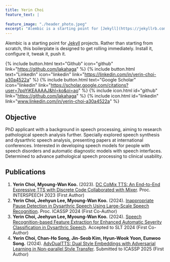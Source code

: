 ```yaml
---
title: Yerin Choi
feature_text: |
  
feature_image: "./header_photo.jpeg"
excerpt: "Alembic is a starting point for [Jekyll](https://jekyllrb.com/) projects. Rather than starting from scratch, this boilerplate is designed to get the ball rolling immediately. Install it, configure it, tweak it, push it."
---
```


Alembic is a starting point for [Jekyll](https://jekyllrb.com/) projects. Rather than starting from scratch, this boilerplate is designed to get rolling immediately. Install it, configure it, tweak it, push it.

{% include button.html text="Github" icon="github" link="https://github.com/lakahaga" %} 
{% include button.html text="LinkedIn" icon="linkedin" link="https://linkedin.com/in/yerin-choi-a30a4522a" %} 
{% include button.html text="Google Scholar" icon="linkedin" link="https://scholar.google.com/citations?user=7ppYiKEAAAAJ&hl=ko&oi=ao" %} 
{% include icon.html id="github" link="https://github.com/lakahaga" %} 
{% include icon.html id="linkedin" link="www.linkedin.com/in/yerin-choi-a30a4522a" %}

## Objective

PhD applicant with a background in speech processing, aiming to research pathological speech analysis further. Specially explored speech synthesis and dysarthric speech analysis, presenting papers at international conferences. Interested in developing speech models for people with speech disorders and automatic diagnostic models with speech interfaces. Determined to advance pathological speech processing to clinical usability.

## Publications

1. **Yerin Choi, Myoung-Wan Koo.** (2023). [DC CoMix TTS: An End-to-End Expressive TTS with Discrete Code Collaborated with Mixer](https://www.isca-archive.org/interspeech_2023/choi23f_interspeech.pdf). Proc. INTERSPEECH 2023 (First Author)
2. **Yerin Choi, Jeehyun Lee, Myoung-Wan Koo.** (2024). [Inappropriate Pause Detection in Dysarthric Speech Using Large-Scale Speech Recognition](https://ieeexplore.ieee.org/document/10447681). Proc. ICASSP 2024 (First Co-Author)
3. **Yerin Choi, Jeehyun Lee, Myoung-Wan Koo.** (2024). [Speech Recognition-based Feature Extraction for Enhanced Automatic Severity Classification in Dysarthric Speech](https://drive.google.com/file/d/1L_rtyjHhHT3o7soRg0VDwovYD1j9fU96/view?usp=sharing). Accepted to SLT 2024 (First Co-Author)
4. **Yerin Choi, Chan-Ho Song, Jin-Seob Kim, Hyun-Wook Yoon, Eunwoo Song.** (2024). [AdvDualTTS: Dual Style Embeddings with Adversarial Learning in Non-parallel Style Transfer](https://drive.google.com/file/d/18HmT2PPbjQ-FbJkfCpdXOV5yFlRmKE6T/view?usp=sharing). Submitted to ICASSP 2025 (First Author)
